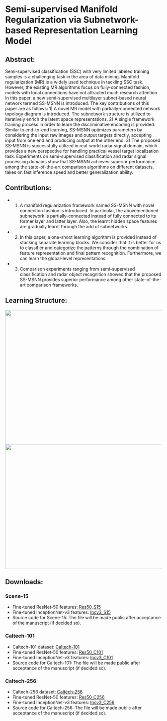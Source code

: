 # Semi-supervised Manifold Regularization via Subnetwork-based Representation Learning Model

## Abstract:
Semi-supervised classification (SSC) with very limited labeled training samples is a challenging task in the area of data mining. Manifold regularization (MR) is a widely used technique in tackling SSC task. However, the existing MR algorithms focus on fully-connected fashion, models with local connections have not attracted much research attention. In this paper, a new semi-supervised multilayer subnet-based neural network termed SS-MSNN is introduced. The key contributions of this paper are as follows: 1) A novel MR model with partially-connected network topology diagram is introduced. The subnetwork structure is utilized to iteratively enrich the latent space representations. 2) A single framework training process in order to learn the discriminative encoding is provided. Similar to end-to-end learning, SS-MSNN optimizes parameters by considering the input raw images and output targets directly, accepting input from one end and producing output at the other end. 3) The proposed SS-MSNN is successfully utilized in real-world radar signal domain, which provides a new perspective for handling practical vessel target localization task. Experiments on semi-supervised classification and radar signal processing domains show that SS-MSNN achieves superior performance among the state-of-the-art comparison algorithms on different datasets, takes on fast inference speed and better generalization ability.

## Contributions:
* 1) A manifold regularization framework named SS-MSNN with novel connection fashion is introduced. In particular, the abovementioned subnetwork is partially-connected instead of fully connected to its former layer and latter layer. Also, the learnt hidden space features are gradually learnt through the add of subnetworks. 

* 2) In this paper, a one-shoot learning algorithm is provided instead of stacking separate learning blocks. We consider that it is better for us to classifier and categorize the patterns through the combination of feature representation and final pattern recognition. Furthermore, we can learn the global-level representations. 

* 3) Comparison experiments ranging from semi-supervised classification and radar object recognition showed that the proposed SS-MSNN provides superior performance among other state-of-the-art comparison frameworks. 

## Learning Structure:

<img src="https://github.com/wandongzhang/Wi-HSNN/blob/master/2.jpg" width="550" height="430" />

<img src="https://github.com/wandongzhang/Wi-HSNN/blob/master/1.jpg" width="1200" height="400" />

## Downloads:
### Scene-15
* Fine-tuned ResNet-50 features: [Res50_S15](https://drive.google.com/open?id=1Jb_xdmA9StQLUme3LG_e3_EjlNIM3hiH)
* Fine-tuned InceptionNet-v3 features: [Incv3_S15](https://drive.google.com/open?id=1ku7huEzJ8I99qYKT5gtCG803puMz9kxe)
* Source code for Scene-15: The file will be made public after acceptance of the manuscript (if decided so).
### Caltech-101
* Caltech-101 dataset: [Caltech-101](http://www.vision.caltech.edu/Image_Datasets/Caltech101/#Download)
* Fine-tuned ResNet-50 features: [Res50_C101](https://drive.google.com/open?id=1F5BUPCQkzR1OmTlx2aID-E-Is6PrWHRZ)
* Fine-tuned InceptionNet-v3 features: [Incv3_C101](https://drive.google.com/open?id=1pFeL9kC8vs9ljmB4JYOxTznSj0MxM6DF)
* Source code for Caltech-101: The file will be made public after acceptance of the manuscript (if decided so).
### Caltech-256
* Caltech-256 dataset: [Caltech-256](http://www.vision.caltech.edu/Image_Datasets/Caltech256/)
* Fine-tuned ResNet-50 features: [Res50_C256](https://drive.google.com/open?id=104hhcvC20s4sp0J7TYRRM6VK51a6d83v)
* Fine-tuned InceptionNet-v3 features: [Incv3_C256](https://drive.google.com/open?id=1XIHncWSHRH97TDtxCj2-QvR2KjubMXNh)
* Source code for Caltech-256: The file will be made public after acceptance of the manuscript (if decided so).
